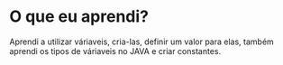 <h1>O que eu aprendi?</h1>
<p>Aprendi a utilizar váriaveis, cria-las, definir um valor para elas, também aprendi os tipos de váriaveis no JAVA e criar constantes.</p>
